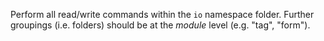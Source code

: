 Perform all read/write commands within the `io` namespace folder.  Further groupings (i.e. folders) should be at the *module* level (e.g. "tag", "form").